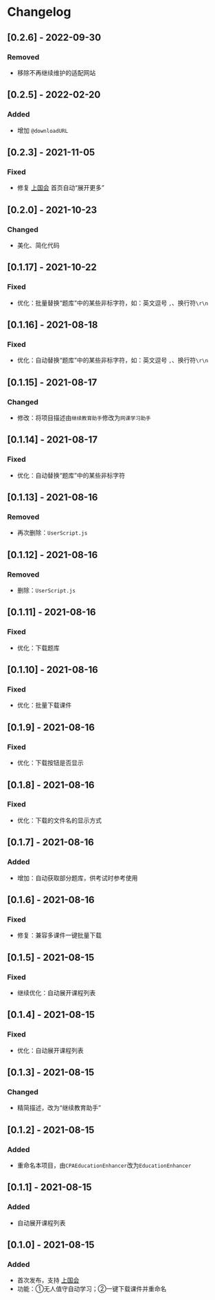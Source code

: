 # Changelog

## [0.2.6] - 2022-09-30
### Removed
- 移除不再继续维护的适配网站

## [0.2.5] - 2022-02-20
### Added
- 增加 `@downloadURL`

## [0.2.3] - 2021-11-05
### Fixed
- 修复 [上国会](https://ce.esnai.net) 首页自动“展开更多”

## [0.2.0] - 2021-10-23
### Changed
- 美化、简化代码

## [0.1.17] - 2021-10-22
### Fixed
- 优化：批量替换“题库”中的某些非标字符，如：英文逗号 `,`、换行符`\r\n`

## [0.1.16] - 2021-08-18
### Fixed
- 优化：自动替换“题库”中的某些非标字符，如：英文逗号 `,`、换行符`\r\n`

## [0.1.15] - 2021-08-17
### Changed
- 修改：将项目描述由`继续教育助手`修改为`网课学习助手`

## [0.1.14] - 2021-08-17
### Fixed
- 优化：自动替换“题库”中的某些非标字符

## [0.1.13] - 2021-08-16
### Removed
- 再次删除：`UserScript.js`

## [0.1.12] - 2021-08-16
### Removed
- 删除：`UserScript.js`

## [0.1.11] - 2021-08-16
### Fixed
- 优化：下载题库

## [0.1.10] - 2021-08-16
### Fixed
- 优化：批量下载课件

## [0.1.9] - 2021-08-16
### Fixed
- 优化：下载按钮是否显示

## [0.1.8] - 2021-08-16
### Fixed
- 优化：下载的文件名的显示方式

## [0.1.7] - 2021-08-16
### Added
- 增加：自动获取部分题库，供考试时参考使用

## [0.1.6] - 2021-08-16
### Fixed
- 修复：兼容多课件一键批量下载

## [0.1.5] - 2021-08-15
### Fixed
- 继续优化：自动展开课程列表

## [0.1.4] - 2021-08-15
### Fixed
- 优化：自动展开课程列表

## [0.1.3] - 2021-08-15
### Changed
- 精简描述，改为“继续教育助手”

## [0.1.2] - 2021-08-15
### Added
- 重命名本项目，由`CPAEducationEnhancer`改为`EducationEnhancer`

## [0.1.1] - 2021-08-15
### Added
- 自动展开课程列表

## [0.1.0] - 2021-08-15
### Added
- 首次发布，支持 [上国会](https://ce.esnai.net)
- 功能：①无人值守自动学习；②一键下载课件并重命名